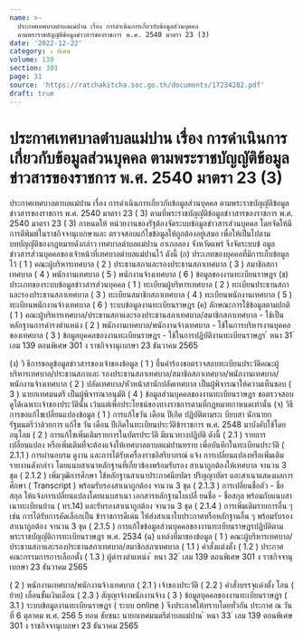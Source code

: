 ```yaml
---
name: >-
  ประกาศเทศบาลตำบลแม่ปาน เรื่อง การดำเนินการเกี่ยวกับข้อมูลส่วนบุคคล
  ตามพระราชบัญญัติข้อมูลข่าวสารของราชการ พ.ศ. 2540 มาตรา 23 (3)
date: '2022-12-22'
category: ง พิเศษ
volume: 139
section: 301
page: 31
source: 'https://ratchakitcha.soc.go.th/documents/17234282.pdf'
draft: true
---
```


# ประกาศเทศบาลตำบลแม่ปาน เรื่อง การดำเนินการเกี่ยวกับข้อมูลส่วนบุคคล ตามพระราชบัญญัติข้อมูลข่าวสารของราชการ พ.ศ. 2540 มาตรา 23 (3)

ประกาศเทศบาลตาบลแม่ปาน เรื่อง การดำเนินการเกี่ยวกับข้อมูลส่วนบุคคล ตามพระราชบัญญัติข้อมูลข่าวสารของราชการ พ.ศ. 2540 มาตรา 23 ( 3) ตามที่พระราชบัญญัติข้อมูลข่าวสารของราชการ พ.ศ. 2540 มาตรา 23 ( 3) กาหนดให้ หน่วยงานของรัฐต้องจัดระบบข้อมูลข่าวสารส่วนบุคคล โดยจัดให้มีการตีพิมพ์ในราชกิจจานุเบกษาและ ตรวจสอบแก้ไขข้อมูลให้ถูกต้องอยู่เสมอ เพื่อให้เป็นไปตามบทบัญญัติของกฎหมายดังกล่าว เทศบาลตำบลแม่ปาน อาเภอลอง จังหวัดแพร่ จึงจัดระบบข้ อมูลข่าวสารส่วนบุคคลของเจ้าหน้าที่เทศบาลตำบลแม่ปานไว้ ดังนี้ (ก) ประเภทของบุคคลที่มีการเก็บข้อมูลไว้ ( 1 ) คณะผู้บริหารเทศบาล ( 2 ) ประธานสภาและรองประธานสภาเทศบาล ( 3 ) สมาชิกสภาเทศบาล ( 4 ) พนักงานเทศบาล ( 5 ) พนักงานจ้างเทศบาล ( 6 ) ข้อมูลของงานทะเบียนราษฎร (ข) ประเภทของระบบข้อมูลข่าวสารส่วนบุคคล ( 1 ) ทะเบียนผู้บริหารเทศบาล ( 2 ) ทะเบียนประธานสภาและรองประธานสภาเทศบาล ( 3 ) ทะเบียนสมาชิกสภาเทศบาล ( 4 ) ทะเบียนพนักงานเทศบาล ( 5 ) ทะเบียนพนักงานจ้างเทศบาล ( 6 ) ระบบข้อมูลงานทะเบียนราษฎร (ค) ลักษณะการใช้ข้อมูลตามปกติ ( 1 ) คณะผู้บริหารเทศบาล/ประธานสภาและรองประธานสภาเทศบาล/สมาชิกสภาเทศบาล - ใช้เป็นหลักฐานการดำรงตำแหน่ง ( 2 ) พนักงานเทศบาล/พนักงานจ้างเทศบาล - ใช้ในการบริหารงานบุคคลของเทศบาล ( 3 ) ข้อมูลบุคคลของงานทะเบียนราษฎร - ใช้ในการปฏิบัติงานทะเบียนราษฎร ้ หนา 31 ่ เลม 139 ตอนพิเศษ 301 ง ราชกิจจานุเบกษา 23 ธันวาคม 2565

(ง) วิ ธีการขอดูข้อมูลข่าวสารของเจ้าของข้อมูล ( 1 ) ยื่นคำร้องขอตรวจสอบทะเบียนประวัติคณะผู้บริหารเทศบาล/ประธานสภาและ รองประธานสภาเทศบาล/สมาชิกสภาเทศบาล/พนักงานเทศบาล/พนักงานจ้างเทศบาล ( 2 ) ปลัดเทศบาล/หัวหน้าสานักปลัดเทศบาล เป็นผู้พิจารณาให้ความเห็นชอบ ( 3 ) นายกเทศมนตรี เป็นผู้พิจารณาอนุมัติ ( 4 ) ข้อมูลส่วนบุคคลของงานทะเบียนราษฎร ขอตรวจสอบดูได้เฉพาะเจ้าของประวัตินั้น เว้นแต่เพื่อประโยชน์ของทางราชการตามที่กฎหมายกาหนดเท่านั้น (จ) วิธีการขอแก้ไขเปลี่ยนแปลงข้อมูล ( 1 ) การแก้ไขวัน เดือน ปีเกิด ปฏิบัติตามระเ บียบสา นักนายกรัฐมนตรีว่าด้วยการ แก้ไข วัน เดือน ปีเกิดในทะเบียนประวัติข้าราชการ พ.ศ. 2548 มาบังคับใช้โดยอนุโลม ( 2 ) การแก้ไขเพิ่มเติมรายการในบัตรประวัติ มีแนวทางปฏิบัติ ดังนี้ ( 2.1 ) รายการเปลี่ยนแปลง หรือเพิ่มเติมที่จะต้องแจ้งให้เทศบาลตาบลแม่ปานทราบ เพื่อบันทึกในทะเบียนประวัติ ( 2.1.1 ) การผ่านอบรม ดูงาน และการได้รับเครื่องราชอิสริยาภรณ์ แจ้ง การเปลี่ยนแปลงหรือเพิ่มเติมรายงานดังกล่าว โดยแนบสาเนาหลักฐานที่เกี่ยวข้องพร้อมรับรอง สาเนาถูกต้องให้เทศบาล จานวน 3 ชุด ( 2.1.2 ) เพิ่มวุฒิการศึกษา ใช้หลักฐานสาเนาประกาศนียบัตร ปริญญาบัตร และสาเนาแสดงผลการศึกษา ( Transcript ) พร้อมรับรองสาเนาถูกต้อง จานวน 3 ชุด ( 2.1.3 ) การเปลี่ยนชื่อตัว - ชื่อสกุล ให้แจ้งการเปลี่ยนแปลงโดยแนบสาเนา เอกสารหลักฐานใบเปลี่ ยนชื่อ - ชื่อสกุล พร้อมกับแนบสาเนาทะเบียนบ้าน ( ทร.14) และรับรองสาเนาถูกต้อง จานวน 3 ชุด ( 2.1.4 ) การเพิ่มเติมรายการอื่น ๆ เช่น การได้รับการคัดเลือกเป็น ข้าราชการดีเด่น ให้ส่งสาเนาใบประกาศหรือหลักฐานอื่น ๆ พร้อมรับรองสาเนาถูกต้อง จานวน 3 ชุด ( 2.1.5 ) การแก้ไขข้อมูลส่วนบุคคลของงานทะเบียนราษฎรปฏิบัติตาม พระราชบัญญัติการทะเบียนราษฎร พ.ศ. 2534 (ฉ) แหล่งที่มาของข้อมูล ( 1 ) คณะผู้บริหารเทศบาล/ประธานสภาและรองประธานสภาเทศบาล/สมาชิกสภาเทศบาล ( 1.1 ) คำสั่งแต่งตั้ง ( 1.2 ) ประกาศคณะกรรมการการเลือกตั้ง ( 1.3 ) ผู้ดำรงตำแหน่ง ้ หนา 32 ่ เลม 139 ตอนพิเศษ 301 ง ราชกิจจานุเบกษา 23 ธันวาคม 2565

( 2 ) พนักงานเทศบาล/พนักงานจ้างเทศบาล ( 2.1 ) เจ้าของประวัติ ( 2.2 ) คำสั่งบรรจุแต่งตั้ง โอน ( ย้าย) เลื่อนขั้นเงินเดือน ( 2.3 ) สัญญาจ้างพนักงานจ้าง ( 3 ) ข้อมูลบุคคลของงานทะเบียนราษฎร ( 3.1 ) ระบบข้อมูลงานทะเบียนราษฎร ( ระบบ online ) จึงประกาศให้ทราบโดยทั่วกัน ประกาศ ณ วันที่ 6 ตุลาคม พ.ศ. 256 5 ทอน ชัยชนะ นายกเทศมนตรีตำบลแม่ปาน ้ หนา 33 ่ เลม 139 ตอนพิเศษ 301 ง ราชกิจจานุเบกษา 23 ธันวาคม 2565
